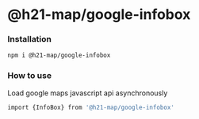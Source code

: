 # @h21-map/google-infobox

### Installation
```bash
npm i @h21-map/google-infobox
```
### How to use
Load google maps javascript api asynchronously
```bash
import {InfoBox} from '@h21-map/google-infobox'
```
